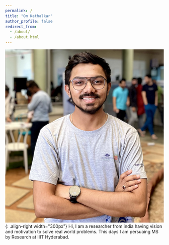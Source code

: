 ```yaml
---
permalink: /
title: "Om Kathalkar"
author_profile: false
redirect_from: 
  - /about/
  - /about.html
---
```


![om](/images/IMG_6808.jpeg){: .align-right width="300px"}
Hi, I am a researcher from india having vision and motivation to solve real world problems. This days I am persuaing MS by Research at IIIT Hyderabad.
